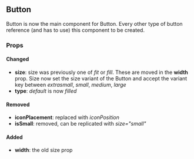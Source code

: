 ## Button
Button is now the main component for Button. Every other type of button reference (and has to use) this component to be created.
### Props
#### Changed
* **size**: size was previously one of _fit_ or _fill_. These are moved in the **width** prop.
  Size now set the size variant of the Button and accept the variant key between _extrasmall_, _small_, _medium_, _large_
* **type**: _default_ is now _filled_

#### Removed
* **iconPlacement**: replaced with _iconPosition_
* **isSmall**: removed, can be replicated with _size="small"_

#### Added
* **width**: the old size prop
